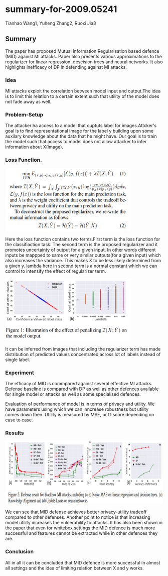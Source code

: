 # summary-for-2009.05241
Tianhao Wang1, Yuheng Zhang2, Ruoxi Jia3

## Summary
The paper has proposed Mutual Information Regularisation based defence (MID) against MI attacks. Paper also presents various approximations 
to the regularizer for linear regression, descision trees and neural networks. It also highlights inefficacy of DP in defending against  MI attacks.

### Idea
MI attacks exploit the correlation between model input and output.The idea is to limit this relation to a certain extent such that utility of the model does not fade away as well.

### Problem-Setup
The attacker ha access to a model that ouptuts label for images.Attcker's goal is to find representational image for the label y building upon some auxilary knowledge about the data that he might have. Our goal is to train the model such that access to model does not allow attacker to infer information about X(image).

### Loss Function.
<img src="https://github.com/Tanishq-01/summary-for-2009.05241/blob/main/Screenshot%202022-08-25%20032519.png" width="400" height="200" />

Here the loss function contains two terms.First term is the loss function for the classifiaction task. The second term is the proposed regularizer and it promotes uncertainty of output for a given input. In other words different inputs be mappped to same or very similar outputs(for a given input) which also increases the variance.
This makes X to be less likely determined from a given y.
lambda here in second term is a normal constant which we can control to intensify the effect of regularizer term.

<img src="https://github.com/Tanishq-01/summary-for-2009.05241/blob/main/Screenshot%202022-08-25%20034500.png" width="400" height="200" />

It can be inferred from images that including the regularizer term has made distribution of predicted values concentrated across lot of labels instead of single label.

### Experiment
The efficacy of MID is commpared against several effective MI attacks. Defense baseline is compared with DP as well as other defences available for single model or attacks as well as some specialised defences.

Evaluation of performance of model is in terms of privacy and utility. We have parameters using which we can inncrease robustness but utility comes down then. Utility is measured by MSE, or f1 score depending on case to case.

### Results
<img src="https://github.com/Tanishq-01/summary-for-2009.05241/blob/main/Screenshot%202022-08-25%20040356.png" width="800" height="200" />

We can see that MID defense achieves better privacy-utility tradeoff compared to other defenses. Another point to notice is that increasing model utility increases the vulnerability to attacks. It has also been shown in the paper that even for whitebox settings the MID defence is much more successful and features cannot be extracted while in other defences they are.

### Conclusion

All in all it can be concluded that MID defence is more successful in almost all settings and the idea of limiting relation between X and y works.
